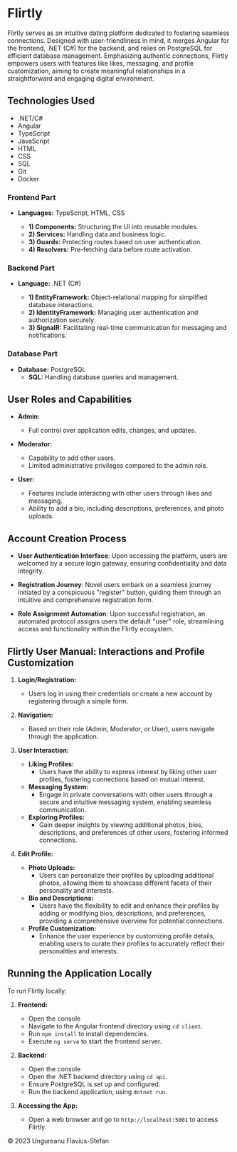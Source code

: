# Flirtly


Flirtly serves as an intuitive dating platform dedicated to fostering seamless connections. Designed with user-friendliness in mind, it merges Angular for the frontend, .NET (C#) for the backend, and relies on PostgreSQL for efficient database management. Emphasizing authentic connections, Flirtly empowers users with features like likes, messaging, and profile customization, aiming to create meaningful relationships in a straightforward and engaging digital environment.

## Technologies Used

- .NET/C#
- Angular
- TypeScript
- JavaScript
- HTML
- CSS
- SQL
- Git
- Docker

### Frontend Part
- **Languages:** TypeScript, HTML, CSS

  - **1) Components:** Structuring the UI into reusable modules.
  - **2) Services:** Handling data and business logic.
  - **3) Guards:** Protecting routes based on user authentication.
  - **4) Resolvers:** Pre-fetching data before route activation.

### Backend Part
- **Language:** .NET (C#)

  - **1) EntityFramework:** Object-relational mapping for simplified database interactions.
  - **2) IdentityFramework:** Managing user authentication and authorization securely.
  - **3) SignalR:** Facilitating real-time communication for messaging and notifications.

### Database Part
- **Database:** PostgreSQL
  - **SQL:** Handling database queries and management.


## User Roles and Capabilities

- **Admin:**
  - Full control over application edits, changes, and updates.

- **Moderator:**
  - Capability to add other users.
  - Limited administrative privileges compared to the admin role.

- **User:**
  - Features include interacting with other users through likes and messaging.
  - Ability to add a bio, including descriptions, preferences, and photo uploads.


## Account Creation Process

- **User Authentication Interface**: Upon accessing the platform, users are welcomed by a secure login gateway, ensuring confidentiality and data integrity.

- **Registration Journey**: Novel users embark on a seamless journey initiated by a conspicuous "register" button, guiding them through an intuitive and comprehensive registration form.

- **Role Assignment Automation**: Upon successful registration, an automated protocol assigns users the default "user" role, streamlining access and functionality within the Flirtly ecosystem.


## Flirtly User Manual: Interactions and Profile Customization

1. **Login/Registration:**
   - Users log in using their credentials or create a new account by registering through a simple form.

2. **Navigation:**
   - Based on their role (Admin, Moderator, or User), users navigate through the application.

3. **User Interaction:**
   - **Liking Profiles:**
     - Users have the ability to express interest by liking other user profiles, fostering connections based on mutual interest.
   - **Messaging System:**
     - Engage in private conversations with other users through a secure and intuitive messaging system, enabling seamless communication.
   - **Exploring Profiles:**
     - Gain deeper insights by viewing additional photos, bios, descriptions, and preferences of other users, fostering informed connections.

4. **Edit Profile:**
   - **Photo Uploads:**
     - Users can personalize their profiles by uploading additional photos, allowing them to showcase different facets of their personality and interests.
   - **Bio and Descriptions:**
     - Users have the flexibility to edit and enhance their profiles by adding or modifying bios, descriptions, and preferences, providing a comprehensive overview for potential connections.
   - **Profile Customization:**
     - Enhance the user experience by customizing profile details, enabling users to curate their profiles to accurately reflect their personalities and interests.


## Running the Application Locally

To run Flirtly locally:

1. **Frontend:**
   - Open the console
   - Navigate to the Angular frontend directory using `cd client`.
   - Run `npm install` to install dependencies.
   - Execute `ng serve` to start the frontend server.

2. **Backend:**
   - Open the console
   - Open the .NET backend directory using `cd api`.
   - Ensure PostgreSQL is set up and configured.
   - Run the backend application, using `dotnet run`.

4. **Accessing the App:**
   - Open a web browser and go to `http://localhost:5001` to access Flirtly.


© 2023 Ungureanu Flavius-Stefan
